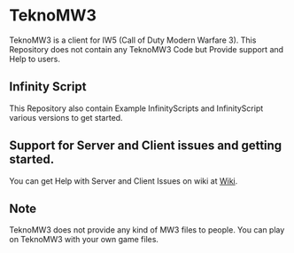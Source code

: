 # TeknoMW3
TeknoMW3 is a client for IW5 (Call of Duty Modern Warfare 3). This Repository does not contain any TeknoMW3 Code but Provide support and Help to users. 
## Infinity Script
This Repository also contain Example InfinityScripts and InfinityScript various versions to get started.
## Support for Server and Client issues and getting started.
You can get Help with Server and Client Issues on wiki at [Wiki](https://github.com/Musta1337/TeknoMW3/wiki).

## Note
TeknoMW3 does not provide any kind of MW3 files to people. You can play on TeknoMW3 with your own game files.
